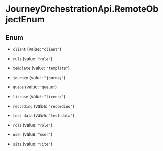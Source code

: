 # JourneyOrchestrationApi.RemoteObjectEnum

## Enum


* `client` (value: `"client"`)

* `rule` (value: `"rule"`)

* `template` (value: `"template"`)

* `journey` (value: `"journey"`)

* `queue` (value: `"queue"`)

* `license` (value: `"license"`)

* `recording` (value: `"recording"`)

* `test data` (value: `"test data"`)

* `role` (value: `"role"`)

* `user` (value: `"user"`)

* `site` (value: `"site"`)



